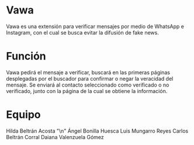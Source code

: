 # Vawa
Vawa es una extensión para verificar mensajes por medio de WhatsApp e Instagram, con el cual se busca evitar la difusión de fake news.

# Función 
Vawa pedirá el mensaje a verificar, buscará en las primeras páginas desplegadas por el buscador para confirmar o negar la veracidad del mensaje. Se enviará al contacto seleccionado como verificado o no verificado, junto con la página de la cual se obtiene la información.

# Equipo
Hilda Beltrán Acosta "\n"
Ángel Bonilla Huesca
Luis Mungarro Reyes
Carlos Beltrán Corral
Daiana Valenzuela Gómez
